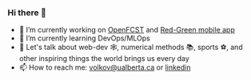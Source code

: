 ### Hi there :dizzy:

- 🔭 I’m currently working on [OpenFCST](https://github.com/OpenFCST/OpenFCSTv03) and [Red-Green mobile app](https://github.com/andreyxdd "link is coming soon")
- 🌱 I’m currently learning DevOps/MLOps
- 💬 Let's talk about web-dev :spider_web:, numerical methods :books:, sports :soccer:, and other inspiring things the world brings us every day
- 📫 How to reach me: volkov@ualberta.ca or [linkedin](https://www.linkedin.com/in/andreyxdd/ "andreyxdd")
